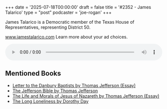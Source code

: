 +++
date = '2025-07-18T00:00:00'
draft = false
title = '#2352 - James Talarico'
type = "post"
podcaster = 'joe-rogan'
+++

James Talarico is a Democratic member of the Texas House of Representatives, representing District 50.

www.jamestalarico.com
Learn more about your ad choices.

<audio controls style="width: 100%; max-width: 800px;">
  <source src="https://traffic.megaphone.fm/GLT6617605579.mp3?updated=1752823562" type="audio/mpeg">
  Your browser does not support the audio element.
</audio>

## Mentioned Books

- [Letter to the Danbury Baptists by Thomas Jefferson (Essay)](https://www.amazon.com/s?k=Letter+to+the+Danbury+Baptists+by+Thomas+Jefferson+(Essay)&tag=podcaststoboo-20)
- [The Jefferson Bible by Thomas Jefferson](https://www.amazon.com/s?k=The+Jefferson+Bible+by+Thomas+Jefferson&tag=podcaststoboo-20)
- [The Life and Morals of Jesus of Nazareth by Thomas Jefferson (Essay)](https://www.amazon.com/s?k=The+Life+and+Morals+of+Jesus+of+Nazareth+by+Thomas+Jefferson+(Essay)&tag=podcaststoboo-20)
- [The Long Loneliness by Dorothy Day](https://www.amazon.com/s?k=The+Long+Loneliness+by+Dorothy+Day&tag=podcaststoboo-20)